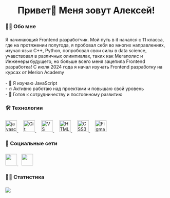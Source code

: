 ###

<h1 align="center">Привет👋 Меня зовут Алексей!</h1>

###

<h3 align="left">👩‍💻 Обо мне</h3>

###

Я начинающий Frontend разработчик. Мой путь в it начался c 11 класса, где на протяжении полугода, я пробовал себя во многих направлениях, изучал язык С++, Python, попробовал свои силы в data science, учавствовал в различных олимпиалах, таких как Мегаполис и Инженеры будущего, но больше всего меня зацепила Frontend разработка! С июля 2024 года я начал изучать Frontend разработку на курсах от Merion Academy 
<br>
<br> - 🧠 Я изучаю JavaScript
<br> - 🔥 Активно работаю над проектами и повышаю свой уровень
<br> - 🤝 Готов к сотрудничеству и постоянному развитию

###
### 

<h3>🛠️ Технологии<h3>

### 

<p align="left"> 
<a href="https://developer.mozilla.org/en-US/docs/Web/JavaScript" target="_blank" rel="noreferrer">
  <img src="https://cdn.jsdelivr.net/gh/devicons/devicon/icons/javascript/javascript-original.svg" height="36" alt="javascript logo"  />
</a>
  <img width="12" />
  <a href="https://git-scm.com/" target="_blank" rel="noreferrer">
    <img src="https://raw.githubusercontent.com/danielcranney/readme-generator/main/public/icons/skills/git-colored.svg" width="36" height="36" alt="Git" />
  </a>
  <img width="12" />
  <a href="https://code.visualstudio.com/" target="_blank" rel="noreferrer">
    <img src="https://raw.githubusercontent.com/danielcranney/readme-generator/main/public/icons/skills/visualstudiocode.svg" width="36" height="36" alt="VS Code" />
  </a>
  <img width="12" />
  <a href="https://developer.mozilla.org/en-US/docs/Glossary/HTML5" target="_blank" rel="noreferrer">
    <img src="https://raw.githubusercontent.com/danielcranney/readme-generator/main/public/icons/skills/html5-colored.svg" width="36" height="36" alt="HTML5" />
  </a>
  <img width="12" />
  <a href="https://www.w3.org/TR/CSS/#css" target="_blank" rel="noreferrer">
    <img src="https://raw.githubusercontent.com/danielcranney/readme-generator/main/public/icons/skills/css3-colored.svg" width="36" height="36" alt="CSS3" />
  </a>
  <img width="12" />
  <a href="https://www.figma.com/" target="_blank" rel="noreferrer">
    <img src="https://raw.githubusercontent.com/danielcranney/readme-generator/main/public/icons/skills/figma-colored.svg" width="36" height="36" alt="Figma" />
  </a>
</p>

### 

<h3>📱 Социальные сети<h3>

###

<p align="left"> 
  <a href="https://vk.com/a.l.e.xseev" target="_blank" rel="noreferrer"> 
      <img src="https://www.svgrepo.com/show/331634/vk-v2.svg" height="36" />
  </a> 

<img width="6" />
  
  <a href="https://t.me/a_lexseev" target="_blank" rel="noreferrer"> 
        <img src="https://www.svgrepo.com/show/354443/telegram.svg" height="36" /> 
      </a>
</p>

### 

<h3>👨‍💼 Статистика<h3>

###

<a href="http://www.github.com/alekseevb"><img src="https://github-readme-streak-stats.herokuapp.com/?user=alekseevb&stroke=ffffff&background=000000&ring=ef4444&fire=ef4444&currStreakNum=ffffff&currStreakLabel=ef4444&sideNums=ffffff&sideLabels=ffffff&dates=ffffff&hide_border=true" /></a>
